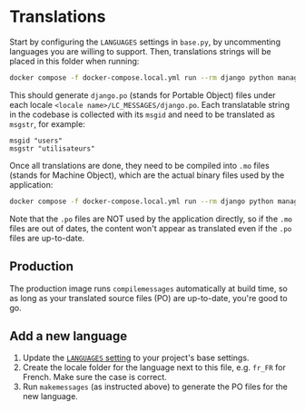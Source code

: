 # Translations

Start by configuring the `LANGUAGES` settings in `base.py`, by uncommenting
languages you are willing to support. Then, translations strings will be placed
in this folder when running:

```bash
docker compose -f docker-compose.local.yml run --rm django python manage.py makemessages --all --no-location
```

This should generate `django.po` (stands for Portable Object) files under each
locale `<locale name>/LC_MESSAGES/django.po`. Each translatable string in the
codebase is collected with its `msgid` and need to be translated as `msgstr`,
for example:

```po
msgid "users"
msgstr "utilisateurs"
```

Once all translations are done, they need to be compiled into `.mo` files
(stands for Machine Object), which are the actual binary files used by the
application:

```bash
docker compose -f docker-compose.local.yml run --rm django python manage.py compilemessages
```

Note that the `.po` files are NOT used by the application directly, so if the
`.mo` files are out of dates, the content won't appear as translated even if the
`.po` files are up-to-date.

## Production

The production image runs `compilemessages` automatically at build time, so as
long as your translated source files (PO) are up-to-date, you're good to go.

## Add a new language

1. Update the
   [`LANGUAGES` setting](https://docs.djangoproject.com/en/stable/ref/settings/#std-setting-LANGUAGES)
   to your project's base settings.
2. Create the locale folder for the language next to this file, e.g. `fr_FR` for
   French. Make sure the case is correct.
3. Run `makemessages` (as instructed above) to generate the PO files for the new
   language.
